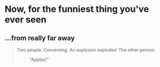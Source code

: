 # Now, for the funniest thing you've ever seen
## ...from really far away

> Two people.
> Conversing.
> An explosion explodes!
> The other person:
>> "Applez!"
